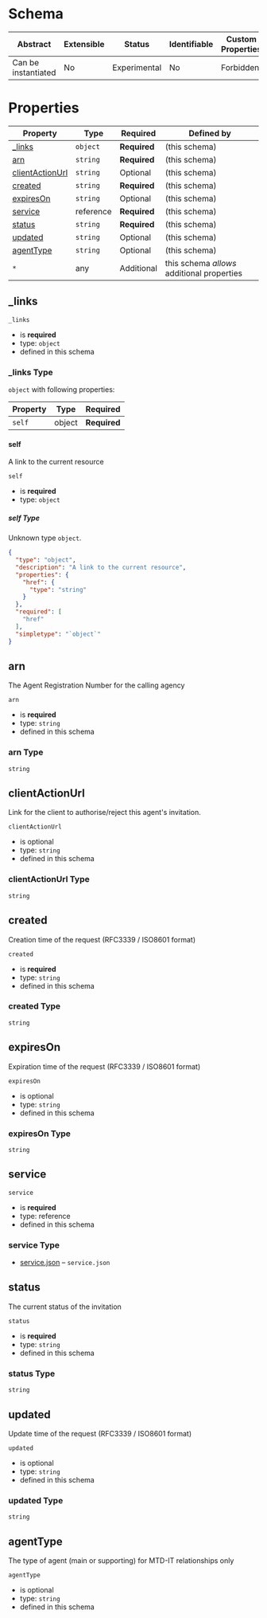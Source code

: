 
#  Schema

| Abstract | Extensible | Status | Identifiable | Custom Properties | Additional Properties | Defined In |
|----------|------------|--------|--------------|-------------------|-----------------------|------------|
| Can be instantiated | No | Experimental | No | Forbidden | Permitted | [invitation.json](invitation.json) |

#  Properties

| Property                            | Type | Required | Defined by |
|-------------------------------------|------|----------|------------|
| [_links](#_links)                   | `object` | **Required** |  (this schema) |
| [arn](#arn)                         | `string` | **Required** |  (this schema) |
| [clientActionUrl](#clientactionurl) | `string` | Optional |  (this schema) |
| [created](#created)                 | `string` | **Required** |  (this schema) |
| [expiresOn](#expireson)             | `string` | Optional |  (this schema) |
| [service](#service)                 | reference | **Required** |  (this schema) |
| [status](#status)                   | `string` | **Required** |  (this schema) |
| [updated](#updated)                 | `string` | Optional |  (this schema) |
| [agentType](#agentType)             | `string` | Optional |  (this schema) |
| `*`                                 | any | Additional | this schema *allows* additional properties |

## _links


`_links`
* is **required**
* type: `object`
* defined in this schema

### _links Type


`object` with following properties:


| Property | Type | Required |
|----------|------|----------|
| `self`| object | **Required** |



#### self

A link to the current resource

`self`
* is **required**
* type: `object`

##### self Type

Unknown type `object`.

```json
{
  "type": "object",
  "description": "A link to the current resource",
  "properties": {
    "href": {
      "type": "string"
    }
  },
  "required": [
    "href"
  ],
  "simpletype": "`object`"
}
```










## arn

The Agent Registration Number for the calling agency

`arn`
* is **required**
* type: `string`
* defined in this schema

### arn Type


`string`






## clientActionUrl

Link for the client to authorise/reject this agent's invitation.

`clientActionUrl`
* is optional
* type: `string`
* defined in this schema

### clientActionUrl Type


`string`






## created

Creation time of the request (RFC3339 / ISO8601 format)

`created`
* is **required**
* type: `string`
* defined in this schema

### created Type


`string`






## expiresOn

Expiration time of the request (RFC3339 / ISO8601 format)

`expiresOn`
* is optional
* type: `string`
* defined in this schema

### expiresOn Type


`string`






## service


`service`
* is **required**
* type: reference
* defined in this schema

### service Type


* [service.json](service.md) – `service.json`





## status

The current status of the invitation

`status`
* is **required**
* type: `string`
* defined in this schema

### status Type


`string`






## updated

Update time of the request (RFC3339 / ISO8601 format)

`updated`
* is optional
* type: `string`
* defined in this schema

### updated Type


`string`



## agentType

The type of agent (main or supporting) for MTD-IT relationships only

`agentType`
* is optional
* type: `string`
* defined in this schema



